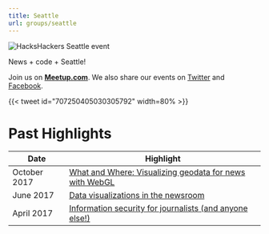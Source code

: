 ```yaml
---
title: Seattle
url: groups/seattle
---
```


![HacksHackers Seattle event](https://secure.meetupstatic.com/photos/event/a/e/3/1/highres_22364593.jpeg)

News + code + Seattle!

Join us on **[Meetup.com](https://www.meetup.com/Hacks-Hackers-Seattle/)**. We also share our events on [Twitter](https://twitter.com/hackshackersSEA) and [Facebook](https://www.facebook.com/groups/1700654026876622/).

{{< tweet id="707250405030305792" width=80% >}}

# Past Highlights

| **Date**  | **Highlight** |  
|-----------|---------------|  
| October 2017 | [What and Where: Visualizing geodata for news with WebGL](https://www.meetup.com/Hacks-Hackers-New-Orleans/events/269012606/) |
| June 2017 | [Data visualizations in the newsroom](https://www.meetup.com/Hacks-Hackers-Seattle/events/239961883/) |   
| April 2017 | [Information security for journalists (and anyone else!)](https://www.meetup.com/Hacks-Hackers-Seattle/events/237943153/) |
